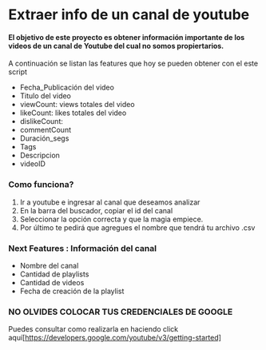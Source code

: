 # Extraer info de un canal de youtube
####  El objetivo de este proyecto es obtener información importante de los videos de un canal de Youtube del cual no somos propiertarios.

 A continuación se listan las features que hoy se pueden obtener con el este script
- Fecha_Publicación del video
- Titulo del video
- viewCount: views totales del video
- likeCount: likes totales del video
- dislikeCount: 
- commentCount
- Duración_segs
- Tags
- Descripcion
- videoID

### Como funciona?
 1. Ir a youtube e ingresar al canal que deseamos analizar
 2. En la barra del buscador, copiar el id del canal
 3. Seleccionar la opción correcta y que la magia empiece.
 4. Por último te pedirá que agregues el nombre que tendrá tu archivo .csv

### Next Features : Información del canal
  - Nombre del canal
  - Cantidad de playlists
  - Cantidad de videos
  - Fecha de creación de la playlist

### NO OLVIDES COLOCAR TUS CREDENCIALES DE GOOGLE
Puedes consultar como realizarla en haciendo click aquí[https://developers.google.com/youtube/v3/getting-started]
